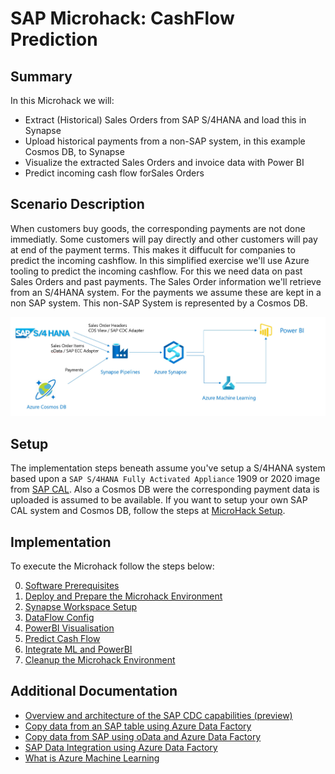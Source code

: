 # SAP Microhack: CashFlow Prediction
## Summary
In this Microhack we will:
* Extract (Historical) Sales Orders from SAP S/4HANA and load this in Synapse
* Upload historical payments from a non-SAP system, in this example Cosmos DB, to Synapse
* Visualize the extracted Sales Orders and invoice data with Power BI
* Predict incoming cash flow forSales Orders

## Scenario Description
When customers buy goods, the corresponding payments are not done immediatly. Some customers will pay directly and other customers will pay at end of the payment terms. This makes it diffucult for companies to predict the incoming cashflow. In this simplified exercise we'll use Azure tooling to predict the incoming cashflow. For this we need data on past Sales Orders and past payments. The Sales Order information we'll retrieve from an S/4HANA system. For the payments we assume these are kept in a non SAP system. This non-SAP System is represented by a Cosmos DB.

<img src="images/overview/ScenarioOverview.jpg">

## Setup
The implementation steps beneath assume you've setup a S/4HANA system based upon a `SAP S/4HANA Fully Activated Appliance` 1909 or 2020 image from [SAP CAL](http://cal.sap.com). Also a Cosmos DB were the corresponding payment data is uploaded is assumed to be available.
If you want to setup your own SAP CAL system and Cosmos DB, follow the steps at [MicroHack Setup](setup/SAPCALSetup.md).

## Implementation
To execute the Microhack follow the steps below:

0. [Software Prerequisites](SoftwarePrerequisites.md)
1. [Deploy and Prepare the Microhack Environment](DeployEnvironment.md)
2. [Synapse Workspace Setup](SynapseWorkspace.md)
3. [DataFlow Config](DataFlowConfig.md)
4. [PowerBI Visualisation](PowerBiVisualisation.md)
5. [Predict Cash Flow](PredictIncomingCashflow.md)
6. [Integrate ML and PowerBI](IntegrateMLPowerBI.md)
7. [Cleanup the Microhack Environment](CleanEnvironment.md)

## Additional Documentation
* [Overview and architecture of the SAP CDC capabilities (preview)](https://learn.microsoft.com/en-us/azure/data-factory/sap-change-data-capture-introduction-architecture)
* [Copy data from an SAP table using Azure Data Factory](https://docs.microsoft.com/en-us/azure/data-factory/connector-sap-table)
* [Copy data from SAP using oData and Azure Data Factory](https://docs.microsoft.com/en-us/azure/data-factory/connector-sap-ecc)
* [SAP Data Integration using Azure Data Factory](https://github.com/Azure/Azure-DataFactory/blob/main/whitepaper/SAP%20Data%20Integration%20using%20Azure%20Data%20Factory.pdf)
* [What is Azure Machine Learning](https://docs.microsoft.com/en-us/azure/machine-learning/overview-what-is-azure-ml)